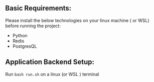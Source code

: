 ## Basic Requirements:
Please install the below technologies on your linux machine ( or WSL) before running the project:  
* Python
* Redis  
* PostgresQL


## Application Backend Setup:
Run ` bash run.sh ` on a linux (or WSL ) terminal

